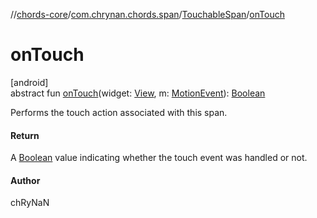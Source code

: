 //[chords-core](../../../index.md)/[com.chrynan.chords.span](../index.md)/[TouchableSpan](index.md)/[onTouch](on-touch.md)

# onTouch

[android]\
abstract fun [onTouch](on-touch.md)(widget: [View](https://developer.android.com/reference/kotlin/android/view/View.html), m: [MotionEvent](https://developer.android.com/reference/kotlin/android/view/MotionEvent.html)): [Boolean](https://kotlinlang.org/api/latest/jvm/stdlib/kotlin/-boolean/index.html)

Performs the touch action associated with this span.

#### Return

A [Boolean](https://kotlinlang.org/api/latest/jvm/stdlib/kotlin/-boolean/index.html) value indicating whether the touch event was handled or not.

#### Author

chRyNaN
